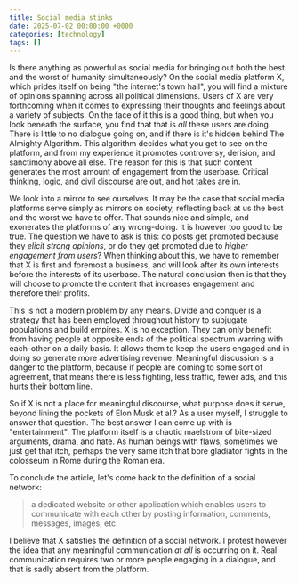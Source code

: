 ```yaml
---
title: Social media stinks
date: 2025-07-02 00:00:00 +0000
categories: [technology]
tags: []
---
```


Is there anything as powerful as social media for bringing out both the best and the worst of humanity simultaneously? On the social media platform X, which prides itself on being "the internet's town hall", you will find a mixture of opinions spanning across all political dimensions. Users of X are very forthcoming when it comes to expressing their thoughts and feelings about a variety of subjects. On the face of it this is a good thing, but when you look beneath the surface, you find that that is _all_ these users are doing. There is little to no dialogue going on, and if there is it's hidden behind The Almighty Algorithm. This algorithm decides what you get to see on the platform, and from my experience it promotes controversy, derision, and sanctimony above all else. The reason for this is that such content generates the most amount of engagement from the userbase. Critical thinking, logic, and civil discourse are out, and hot takes are in.

We look into a mirror to see ourselves. It may be the case that social media platforms serve simply as mirrors on society, reflecting back at us the best and the worst we have to offer. That sounds nice and simple, and exonerates the platforms of any wrong-doing. It is however too good to be true. The question we have to ask is this: do posts get promoted because they _elicit strong opinions_, or do they get promoted due to _higher engagement from users_? When thinking about this, we have to remember that X is first and foremost a business, and will look after its own interests before the interests of its userbase. The natural conclusion then is that they will choose to promote the content that increases engagement and therefore their profits.

This is not a modern problem by any means. Divide and conquer is a strategy that has been employed throughout history to subjugate populations and build empires. X is no exception. They can only benefit from having people at opposite ends of the political spectrum warring with each-other on a daily basis. It allows them to keep the users engaged and in doing so generate more advertising revenue. Meaningful discussion is a danger to the platform, because if people are coming to some sort of agreement, that means there is less fighting, less traffic, fewer ads, and this hurts their bottom line. 

So if X is not a place for meaningful discourse, what purpose does it serve, beyond lining the pockets of Elon Musk et al.? As a user myself, I struggle to answer that question. The best answer I can come up with is "entertainment". The platform itself is a chaotic maelstrom of bite-sized arguments, drama, and hate. As human beings with flaws, sometimes we just get that itch, perhaps the very same itch that bore gladiator fights in the colosseum in Rome during the Roman era.

To conclude the article, let's come back to the definition of a social network:
> a dedicated website or other application which enables users to communicate with each other by posting information, comments, messages, images, etc.

I believe that X satisfies the definition of a social network. I protest however the idea that any meaningful communication _at all_ is occurring on it. Real communication requires two or more people engaging in a dialogue, and that is sadly absent from the platform.

